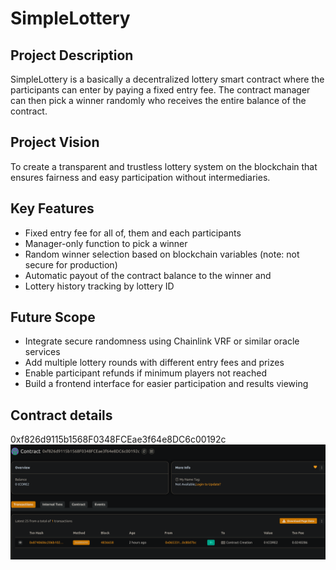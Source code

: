 # SimpleLottery

## Project Description
SimpleLottery is a basically a decentralized lottery smart contract where the participants can enter by paying a fixed entry fee. The contract manager can then  pick a winner randomly who receives the entire balance of the contract.

## Project Vision
To create a transparent and trustless lottery system on the blockchain that ensures fairness and easy participation without intermediaries.

## Key Features
- Fixed entry fee for all of, them and each participants
- Manager-only function to pick a winner
- Random winner selection based on blockchain variables (note: not secure for production)
- Automatic payout of the contract balance to the winner and 
- Lottery history tracking by lottery ID

## Future Scope
- Integrate secure randomness using Chainlink VRF or similar oracle services
- Add multiple lottery rounds with different entry fees and prizes
- Enable participant refunds if minimum players not reached
- Build a frontend interface for easier participation and results viewing

## Contract details
0xf826d9115b1568F0348FCEae3f64e8DC6c00192c
![alt text](image.png)
